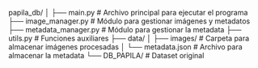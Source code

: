 papila_db/
│
├── main.py                # Archivo principal para ejecutar el programa
├── image_manager.py       # Módulo para gestionar imágenes y metadatos
├── metadata_manager.py    # Módulo para gestionar la metadata
├── utils.py               # Funciones auxiliares
├── data/
│   ├── images/            # Carpeta para almacenar imágenes procesadas
│   └── metadata.json      # Archivo para almacenar la metadata
└── DB_PAPILA/             # Dataset original